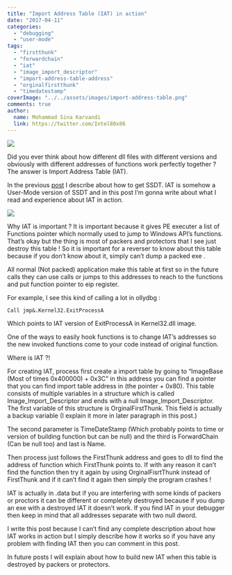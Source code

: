 ```yaml
---
title: "Import Address Table (IAT) in action"
date: "2017-04-11"
categories: 
  - "debugging"
  - "user-mode"
tags: 
  - "firstthunk"
  - "forwardchain"
  - "iat"
  - "image_import_descriptor"
  - "import-address-table-address"
  - "orginalfirstthunk"
  - "timedatestamp"
coverImage: "../../assets/images/import-address-table.png"
comments: true
author:
  name: Mohammad Sina Karvandi
  link: https://twitter.com/Intel80x86
---
```


![](../../assets/images/import-address-table.png)

Did you ever think about how different dll files with different versions and obviously with different addresses of functions work perfectly together ? The answer is Import Address Table (IAT).

In the previous [post](/topics/how-to-get-every-details-about-ssdt-gdt-idt-in-a-blink-of-an-eye/) I describe about how to get SSDT. IAT is somehow a User-Mode version of SSDT and in this post I’m gonna write about what I read and experience about IAT in action.

![](../../assets/images/import-address-table.png)

Why IAT is important ? It is important because it gives PE executer a list of Functions pointer which normally used to jump to Windows API’s functions. That’s okay but the thing is most of packers and protectors that I see just destroy this table ! So it is important for a reverser to know about this table because if you don’t know about it, simply can’t dump a packed exe .

All normal (Not packed) application make this table at first so in the future calls they can use calls or jumps to this addresses to reach to the functions and put function pointer to eip register.

For example, I see this kind of calling a lot in ollydbg :

```
Call jmp&.Kernel32.ExitProcessA
```

Which points to IAT version of ExitProcessA in Kernel32.dll image.

One of the ways to easily hook functions is to change IAT’s addresses so the new invoked functions come to your code instead of original function.

Where is IAT ?!

For creating IAT, process first create a import table by going to “ImageBase (Most of times 0x400000) + 0x3C” in this address you can find a pointer that you can find import table address in (the pointer + 0x80). This table consists of multiple variables in a structure which is called Image\_Import\_Descriptor and ends with a null Image\_Import\_Descriptor. The first variable of this structure is OrginalFirstThunk. This field is actually a backup variable (I explain it more in later paragraph in this post.)

The second parameter is TimeDateStamp (Which probably points to time or version of building function but can be null) and the third is ForwardChain (Can be null too) and last is Name.

Then process just follows the FirstThunk address and goes to dll to find the address of function which FirstThunk points to. If with any reason it can’t find the function then try it again by using OrginalFisrtThunk instead of FirstThunk and if it can’t find it again then simply the program crashes !

IAT is actually in .data but if you are interfering with some kinds of packers or proctors it can be different or completely destroyed because if you dump an exe with a destroyed IAT it doesn’t work. If you find IAT in your debugger then keep in mind that all addresses separate with two null dword.

I write this post because I can’t find any complete description about how IAT works in action but I simply describe how it works so if you have any problem with finding IAT then you can comment in this post.

In future posts I will explain about how to build new IAT when this table is destroyed by packers or protectors.
